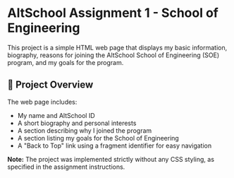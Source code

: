 # AltSchool Assignment 1 - School of Engineering

This project is a simple HTML web page that displays my basic information, biography, reasons for joining the AltSchool School of Engineering (SOE) program, and my goals for the program.

## 📄 Project Overview

The web page includes:

- My name and AltSchool ID
- A short biography and personal interests
- A section describing why I joined the program
- A section listing my goals for the School of Engineering
- A "Back to Top" link using a fragment identifier for easy navigation

**Note:** The project was implemented strictly without any CSS styling, as specified in the assignment instructions.
